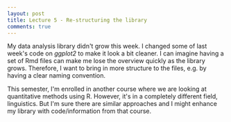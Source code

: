 ```yaml
---
layout: post
title: Lecture 5 - Re-structuring the library
comments: true
---
```


My data analysis library didn't grow this week. I changed some of last week's code on *ggplot2* to make it look a bit cleaner. I can imagine having a set of Rmd files can make me lose the overview quickly as the library grows. Therefore, I want to bring in more structure to the files, e.g. by having a clear naming convention.

This semester, I'm enrolled in another course where we are looking at quantitative methods using R. However, it's in a completely different field, linguistics. But I'm sure there are similar approaches and I might enhance my library with code/information from that course.